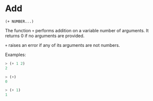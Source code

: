 # Add

`(+ NUMBER...)`

The function `+` performs addition on a variable number of
arguments. It returns 0 if no arguments are provided.

`+` raises an error if any of its arguments are not numbers.

Examples:

```lisp
> (+ 1 2)
2

> (+)
0

> (+ 1)
1
```
